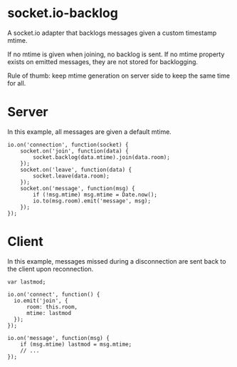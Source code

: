 socket.io-backlog
=================

A socket.io adapter that backlogs messages given a custom timestamp mtime.

If no mtime is given when joining, no backlog is sent.
If no mtime property exists on emitted messages, they are not stored for backlogging.

Rule of thumb: keep mtime generation on server side to keep the same time for all.

# Server

In this example, all messages are given a default mtime.

```
io.on('connection', function(socket) {
	socket.on('join', function(data) {
		socket.backlog(data.mtime).join(data.room);
	});
	socket.on('leave', function(data) {
		socket.leave(data.room);
	});
	socket.on('message', function(msg) {
		if (!msg.mtime) msg.mtime = Date.now();
		io.to(msg.room).emit('message', msg);
	});
});
```


# Client

In this example, messages missed during a disconnection are sent back to the
client upon reconnection.

```
var lastmod;

io.on('connect', function() {
  io.emit('join', {
	  room: this.room,
	  mtime: lastmod
  });
});

io.on('message', function(msg) {
	if (msg.mtime) lastmod = msg.mtime;
	// ...
});

```


